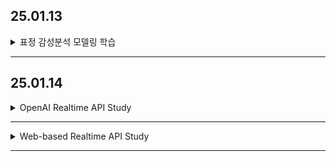 ## 25.01.13

<details>

<summary>표정 감성분석 모델링 학습</summary>

## 1. 표정 감정분석 AI 프로토타입을 위한 데이터 수집
- **FER-2013 데이터셋 선정**  
  - 표정(감정) 인식 모델 학습을 위해 대표적으로 많이 사용되는 공개 데이터셋인 FER-2013을 선택

## 2. 데이터셋 다운로드
- **KaggleHub**를 이용하여 FER-2013 데이터셋 다운 및 로컬 환경에 준비

## 3. 전처리 및 모델 학습
- **이미지 전처리**
  - 모든 이미지를 48x48 사이즈로 스케일링
- **모델 학습**
  - CNN(Convolutional Neural Network)을 활용하여 표정 감정분석 모델 학습
  - 하이퍼파라미터 튜닝 및 학습 단계 진행

## 4. 결과
- **50번 Epoch 학습 후 최종 정확도 68% 달성**
- 학습 과정 및 결과를 시각화 (예: Loss, Accuracy 그래프 등) 완료

---  
*해당 작업들을 토대로 모델 성능을 계속 개선할 수 있도록 추가 실험과 데이터 분석이 필요할 것으로 보임.*

</details>

---

## 25.01.14

<details>

<summary>OpenAI Realtime API Study</summary>

# OpenAI Realtime API 정리

OpenAI Realtime API는 **웹소켓(WebSocket)** 방식으로 동작하며, 텍스트와 오디오 같은 **멀티모달 입력**을 지원하는 저지연(Low-latency) API입니다. 기존의 RESTful 요청-응답 방식보다 **실시간** 처리가 용이해, 다음과 같은 기능을 제공합니다.

---

## 1. 개요
- **WebSocket 연결**을 통해 실시간으로 이벤트(Event)를 주고받음  
- **텍스트 & 오디오** 입출력 모두 지원  
  - 텍스트 입력 시 토큰 단위(`response.text.delta`) 스트리밍  
  - 음성 입력(`input_audio`)과 음성 출력(`response.audio.delta`) 모두 가능  
- **이벤트 기반 구조**  
  - 클라이언트(사용자) → 서버(모델): `conversation.item.create()` 형태로 텍스트/오디오를 전송  
  - 서버(모델) → 클라이언트: 스트리밍 응답(`response.text.delta`, `response.audio.delta`), 완료(`response.done`), 오류(`error`) 등의 이벤트

---

## 2. 기본 흐름

1. **WebSocket 연결하기**  
   ```python
   async with client.beta.realtime.connect(model="gpt-4o-realtime-preview-YYYY-MM-DD") as connection:
       ...
   ```
   - `AsyncOpenAI` 객체를 생성 후 `connection` 컨텍스트를 열면, 해당 모델과 실시간 통신 가능

2. **세션 설정**  
   ```python
   await connection.session.update(session={'modalities': ['text']})
   ```
   - 텍스트만 사용할 수도 있고, 오디오를 함께 사용하려면 `['text','audio']`로 설정  

3. **입력 데이터 전송**  
   ```python
   await connection.conversation.item.create(
       item={
           "type": "message",
           "role": "user",
           "content": [{"type": "input_text", "text": "Hello!"}]
       }
   )
   ```
   - `input_audio`를 사용해 음성 데이터를 전달할 수도 있음 (base64 인코딩 + `mime_type`)

4. **응답 생성 요청**  
   ```python
   await connection.response.create()
   ```
   - 이전에 전달된 입력(메시지)들에 대해 모델이 응답을 생성하도록 요청

5. **이벤트 수신 (스트리밍 응답)**  
   ```python
   async for event in connection:
       if event.type == 'response.text.delta':
           # 텍스트 토큰 단위로 스트리밍
       elif event.type == 'response.audio.delta':
           # 오디오 chunk(base64) 스트리밍
       elif event.type == 'error':
           # 오류 발생
       ...
   ```
   - 텍스트가 조각단위로 도착(`response.text.delta`), 오디오 역시 바이트 chunk 단위로 도착(`response.audio.delta`)  
   - 모든 응답이 끝나면 `response.done` 이벤트 수신

---

## 3. 음성 입출력 (Audio)

1. **세션 모달리티에 `audio` 추가**  
   ```python
   await connection.session.update(session={'modalities': ['text','audio']})
   ```
2. **오디오 입력**  
   ```python
   # "input.wav" 파일을 base64로 인코딩한 뒤 전달
   await connection.conversation.item.create(
       item={
           "type": "message",
           "role": "user",
           "content": [
               {
                   "type": "input_audio",
                   "audio": "<base64 인코딩된 audio>",
                   "mime_type": "audio/wav"
               }
           ],
       }
   )
   ```
3. **오디오 출력**  
   - 모델이 오디오 응답을 생성하면, `response.audio.delta` 이벤트가 여러 번 날아옴  
   - base64를 디코딩하여 연결하면 하나의 오디오 파일이 됨  
   - `response.audio.done` 이벤트 시 오디오 스트리밍이 종료  

---

## 4. 오류 처리
- Realtime API는 오류가 나면 **이벤트**(`event.type == "error"`)로 전달  
- 연결(WebSocket)은 유지되므로, 추가 입력·응답을 계속 주고받을 수 있음  
- 일반 Python 예외가 아니라 이벤트로 발생하므로, 수신 루프에서 직접 처리해야 함  

---

## 5. 정리

1. **WebSocket 기반 실시간**: REST/HTTP보다 빠른 피드백, 텍스트·오디오 멀티모달 입출력 가능  
2. **이벤트 주고받기**: 사용자 → 모델(입력), 모델 → 사용자(스트리밍 응답)  
3. **멀티모달**: `session.modalities`에 `'audio'`, `'text'`를 지정해 음성도 주고받을 수 있음  
4. **오류 처리**: 모델에서 반환하는 오류(`error` 이벤트)를 직접 확인하고 대응  
5. **사용 시 주의**:  
   - `pip install "openai[realtime]"`로 `websockets` 등 필수 의존성 설치  
   - Beta API이므로 인터페이스가 향후 변경될 가능성 있음  

위 과정을 통해 **“실시간”** 으로 텍스트 답변을 받아볼 수 있고, **음성 입출력**을 결합해 음성 챗봇도 구현할 수 있습니다. 자세한 예시 및 고급 기능은 [OpenAI Python 라이브러리 공식 GitHub](https://github.com/openai/openai-python)에서 확인하시기 바랍니다.

</details>

---

<details>

<summary>Web-based Realtime API Study</summary>

이 저장소(또는 프로젝트)는 **OpenAI Realtime API(베타)**를 **웹(WebSocket) 환경**에서 사용해 보는 간단한 예시입니다.  
브라우저에서 마이크 녹음을 하고, **SpeechRecognition API**로 실시간 텍스트(STT)를 추출한 뒤 **WebSocket**을 통해 서버로 전송합니다.  
서버는 **OpenAI Realtime API**와 연결하여 텍스트 답변을 스트리밍으로 받아, 다시 웹소켓을 통해 브라우저에 전송해 줍니다.

---

## 1. 주요 흐름

1. **브라우저**  
   - 마이크로부터 음성을 입력받음 (Web Speech API)  
   - 음성을 실시간으로 텍스트(STT) 변환  
   - 최종 텍스트를 **WebSocket**으로 서버에 전송  
2. **서버(Starlette/FastAPI)**  
   - WebSocket endpoint(`ws_endpoint`)에서 브라우저 메시지를 수신  
   - OpenAI의 **Realtime API**(베타)를 사용해 GPT 모델에 질의 (모달리티: 텍스트)  
   - 응답이 토큰 스트리밍으로 도착하면, **이벤트**(`response.text.delta`)를 WebSocket으로 브라우저에 푸시  
3. **브라우저**  
   - 웹소켓 메시지(`onmessage`) 이벤트로 모델 답변을 실시간 표시  

---

## 2. 폴더 구조 예시

```
my_web_project/
  ├─ main.py          # Starlette/FastAPI 서버 (WebSocket + OpenAI Realtime API 연결)
  ├─ requirements.txt # 의존성 목록
  └─ static/
      └─ index.html   # 웹 클라이언트 (마이크 녹음 → STT → 웹소켓 전송)
```

---

## 3. 실행 방법

1. **Reatime API 베타 권한**  
   - OpenAI 계정에 Realtime API 권한이 있어야 합니다.  
   - `pip install "openai[realtime]"`로 웹소켓 의존성 설치  

2. **환경 변수 설정**  
   ```bash
   export OPENAI_API_KEY=sk-xxxxx  # 윈도우는 set OPENAI_API_KEY=...
   ```

3. **설치 & 실행**  
   ```bash
   pip install -r requirements.txt
   uvicorn main:app --reload
   ```
   - `main.py`에 정의된 Starlette 앱이 8000번 포트에서 실행

4. **브라우저 열기**  
   - <http://127.0.0.1:8000/> 접속  
   - 마이크 권한 허용 후, “Start Recording” 버튼을 누르고 말하면, **텍스트**를 서버로 전송  
   - 서버는 GPT 모델 응답을 스트리밍으로 전송 → 브라우저 화면에 실시간 표시

---

## 4. 기술 스택

- **Starlette** + **uvicorn**: ASGI 웹 서버 & WebSocket 라우팅  
- **OpenAI Realtime API**: 텍스트 토큰을 스트리밍으로 주고받는 베타 API  
- **WebSocket**: 브라우저 ↔ 서버 간 실시간 양방향 통신  
- **Web Speech API**: 브라우저 상에서 음성 녹음 및 STT 구현 (Chrome 등 일부 브라우저만 지원)  
- (옵션) Whisper API or TTS API를 추가해 음성 입력/출력 기능을 확장할 수도 있음

---

## 5. 확장 아이디어

1. **오디오 응답**  
   - Realtime API에서 오디오 모달리티(`['audio','text']`) 사용해 음성 출력을 생성, 브라우저에서 재생  
2. **LangChain Tools 연동**  
   - GPT가 계산, 검색, DB 접근 등 기능을 스스로 호출 가능  
3. **멀티턴 대화**  
   - 세션 스테이트를 저장해, 이전 대화를 기억하고 추가 질문에 답변  
4. **음성 출력(TTS)**  
   - 브라우저 측 `SpeechSynthesis` API를 사용하여 GPT 텍스트 응답을 음성으로 변환

---

## 6. 참고

- [OpenAI Realtime API docs (beta)](https://platform.openai.com/docs/guides/realtime)  
- [Starlette WebSocket docs](https://www.starlette.io/websockets/)  
- [Web Speech API (MDN)](https://developer.mozilla.org/en-US/docs/Web/API/Web_Speech_API)  

본 예제는 **웹 환경**에서 **실시간 음성 → 텍스트 전송 → GPT 스트리밍 응답**을 최소한의 코드로 시연한 것입니다.  
실제 프로젝트에서는 **오디오 응답 처리**, **멀티턴 대화**, **인증/보안**, **UI/UX**를 더 정교하게 구성하면 완성도 높은 음성 AI 웹 앱을 만들 수 있습니다.


</details>

---
